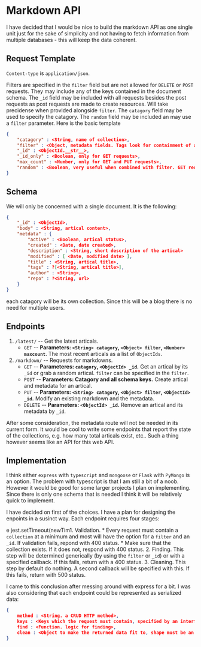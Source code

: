 # Markdown API

I have decided that I would be nice to build the markdown API as one single unit just for the sake of simplicity and not having to fetch information from multiple databases - this will keep the data coherent. 

## Request Template

`Content-type` is `application/json`. 

Filters are specified in the `filter` field but are not allowed for `DELETE` or `POST` requests. They may include any of the keys contained in the document schema.
The `_id` field may be included with all requests besides the post requests as post requests are made to create resources. Will take precidense when provided alongside `filter`. 
The `catagory` field may be used to specify the catagory.
The `random` field may be included an may use a `filter` parameter.
Here is the basic template

~~~json
{
	"catagory" : <String, name of collection>,
	"filter" : <Object, metadata fields. Tags look for containment of atleast on tag. Not used on `DELETE`.>,
	"_id" : <ObjectId.__str__>,
	"_id_only" : <Boolean, only for GET requests>,
	"max_count" : <Number, only for GET and PUT requests>,
	"random" : <Boolean, very useful when combined with filter. GET requests only.>
}
~~~

## Schema

We will only be concerned with a single document. It is the following:

~~~json
{
	"_id" : <ObjectId>,
	"body" : <String, artical content>,
	"metdata" : {
		"active" : <Boolean, artical status>,
		"created" : <Date, date created>,
		"description" : <String, short description of the artical>
		"modified" : [ <Date, modified date> ],
		"title" : <String, artical title>,
		"tags" : ?[<String, artical title>],
		"author" : <String>,
		"repo" : ?<String, url>
	}
}
~~~

each catagory will be its own collection. Since this will be a blog there is no need for multiple users.

## Endpoints

1. `/latest/` -- Get the latest articals.
	* `GET` -- **Parameters: `<String> catagory`, `<Object> filter`, `<Number> maxcount`**. The most recent articals as a list of `ObjectIds`.
3. `/markdown/` -- Requests for markdowns.
	* `GET` -- **Parameteres: `catagory`, `<ObjectId> _id`.** Get an artical by its `_id` or grab a random artical. `filter` can be specified in the `filter`.
	* `POST` -- **Parameters: Catagory and all schema keys.** Create artical and metadata for an artical.
	* `PUT` -- **Parameters: `<String> catagory`, `<Object> filter`, `<ObjectId> _id`.** Modify an existing markdown and the metadata.
	* `DELETE` -- **Parameters: `<ObjectId> _id`.** Remove an artical and its metadata by `_id`.

After some consideration, the metadata route will not be needed in its current form. It would be cool to write some endpoints that report the state of the collections, e.g. how many total articals exist, etc.. Such a thing however seems like an API for this web API.

## Implementation

I think either `express` with `typescript` and `mongoose` or `Flask` with `PyMongo` is an option. The problem with typescript is that I am still a bit of a noob. However it would be good for some larger projects I plan on implementing. Since there is only one schema that is needed I think it will be relatively quick to implement.

I have decided on first of the choices. I have a plan for designing the enpoints in a susinct way. Each endpoint requires four stages:

e jest.setTimeout(newTim1. Validation.
	* Every request must contain a `collection` at a minimum and most will have the option for a `filter` and an `_id`. If validation fails, repond with 400 status.
	* Make sure that the collection exists. If it does not, respond with 400 status. 
2. Finding. This step will be determined generically (by using the `filter` or `_id`) or with a specified callback. If this fails, return with a 400 status.
3. Cleaning. This step by default do nothing. A second callback will be specified with this. If this fails, return with 500 status.

I came to this conclusion after messing around with express for a bit. I was also considering that each endpoint could be represented as serialized data:

~~~json
{
	method : <String. a CRUD HTTP method>,
	keys : <Keys which the request must contain, specified by an interface.>
	find : <Function. logic for finding>,
	clean : <Object to make the returned data fit to, shape must be an subinterface of the document interface>,
}
~~~

